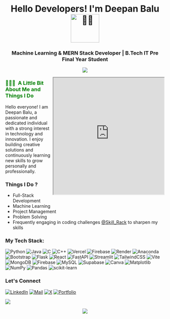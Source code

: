 

<h1 align="center" > Hello Developers!&nbsp;I'm Deepan Balu
 <img src="https://cdnl.iconscout.com/lottie/premium/thumb/happy-robot-say-hai-5665357-4729052.gif" alt="👋🏻" width="90">
</h1>

<h3 align="center">Machine Learning & MERN Stack Developer | B.Tech IT Pre Final Year Student</h3>

<p align="center"> 
      <img src="https://komarev.com/ghpvc/?username=Deepan-CodeBuster&label=PROFILE+VIEWS&color=blue" /> 
    </p> 

 <iframe align="right" src="https://drive.google.com/file/d/1PPZydcYF6-Dm1cu-Sh8pfJsloctAnIeZ/preview" width="350" height="370" allow="autoplay" allowfullscreen></iframe>


<div>
  <div>

   <h3 style="color:green;"> 👨🏻‍💻 &nbsp;A Little Bit About Me and Things I Do</h3>
    <p>Hello everyone! I am Deepan Balu, a passionate and dedicated individual with a strong interest in technology and innovation. I enjoy building creative solutions and continuously learning new skills to grow personally and professionally.</p>
    <h3>Things I Do ?</h3>
    <ul>
      <li>Full-Stack Development</li>
      <li>Machine Learning</li>
      <li>Project Management</li>
      <li>Problem Solving</li>
      <li>Frequently engaging in coding challenges <a href="https://www.skillrack.com/faces/resume.xhtml?id=435080&key=fc747fca1ab7cbf2163179d0ff9e8eed6158e5d9">@Skill_Rack</a> to sharpen my skills</li> </ul>

  </div>
</div>

<h3>My Tech Stack:</h3>

![Python](https://img.shields.io/badge/python-3670A0?style=for-the-badge&logo=python&logoColor=ffdd54) ![Java](https://img.shields.io/badge/java-%23ED8B00.svg?style=for-the-badge&logo=openjdk&logoColor=white) ![C](https://img.shields.io/badge/c-%2300599C.svg?style=for-the-badge&logo=c&logoColor=white) ![C++](https://img.shields.io/badge/c++-%2300599C.svg?style=for-the-badge&logo=c%2B%2B&logoColor=white) ![Vercel](https://img.shields.io/badge/vercel-%23000000.svg?style=for-the-badge&logo=vercel&logoColor=white) ![Firebase](https://img.shields.io/badge/firebase-%23039BE5.svg?style=for-the-badge&logo=firebase) ![Render](https://img.shields.io/badge/Render-%46E3B7.svg?style=for-the-badge&logo=render&logoColor=white) ![Anaconda](https://img.shields.io/badge/Anaconda-%2344A833.svg?style=for-the-badge&logo=anaconda&logoColor=white) ![Bootstrap](https://img.shields.io/badge/bootstrap-%238511FA.svg?style=for-the-badge&logo=bootstrap&logoColor=white) ![Flask](https://img.shields.io/badge/flask-%23000.svg?style=for-the-badge&logo=flask&logoColor=white) ![React](https://img.shields.io/badge/react-%2320232a.svg?style=for-the-badge&logo=react&logoColor=%2361DAFB) ![FastAPI](https://img.shields.io/badge/FastAPI-005571?style=for-the-badge&logo=fastapi) ![Streamlit](https://img.shields.io/badge/Streamlit-%23FE4B4B.svg?style=for-the-badge&logo=streamlit&logoColor=white) ![TailwindCSS](https://img.shields.io/badge/tailwindcss-%2338B2AC.svg?style=for-the-badge&logo=tailwind-css&logoColor=white) ![Vite](https://img.shields.io/badge/vite-%23646CFF.svg?style=for-the-badge&logo=vite&logoColor=white) ![MongoDB](https://img.shields.io/badge/MongoDB-%234ea94b.svg?style=for-the-badge&logo=mongodb&logoColor=white) ![Firebase](https://img.shields.io/badge/firebase-a08021?style=for-the-badge&logo=firebase&logoColor=ffcd34) ![MySQL](https://img.shields.io/badge/mysql-4479A1.svg?style=for-the-badge&logo=mysql&logoColor=white) ![Supabase](https://img.shields.io/badge/Supabase-3ECF8E?style=for-the-badge&logo=supabase&logoColor=white) ![Canva](https://img.shields.io/badge/Canva-%2300C4CC.svg?style=for-the-badge&logo=Canva&logoColor=white) ![Matplotlib](https://img.shields.io/badge/Matplotlib-%23ffffff.svg?style=for-the-badge&logo=Matplotlib&logoColor=black) ![NumPy](https://img.shields.io/badge/numpy-%23013243.svg?style=for-the-badge&logo=numpy&logoColor=white) ![Pandas](https://img.shields.io/badge/pandas-%23150458.svg?style=for-the-badge&logo=pandas&logoColor=white) ![scikit-learn](https://img.shields.io/badge/scikit--learn-%23F7931E.svg?style=for-the-badge&logo=scikit-learn&logoColor=white)
<br>

### Let's Connect

[![LinkedIn](https://img.shields.io/badge/-LinkedIn-blue?style=flat-square&logo=linkedin&logoColor=white)](https://www.linkedin.com/in/deepan-balu/)
[![Mail](https://img.shields.io/badge/-Email-red?style=flat-square&logo=gmail&logoColor=white)](mailto:deepanbalud@gmail.com)
[![X](https://img.shields.io/badge/-X-black?style=flat-square&logo=x&logoColor=white)](https://x.com/deepanbalud)
[![Portfolio](https://img.shields.io/badge/-Portfolio-000?style=flat-square&logo=vercel&logoColor=white)](https://deepanbalu.vercel.app/)





![](https://github-readme-stats.vercel.app/api/top-langs/?username=deepan-codebuster\&theme=dark\&hide_border=false\&include_all_commits=false\&count_private=false\&layout=compact)



<p align="center">
  <img src="https://capsule-render.vercel.app/api?type=waving&color=gradient&height=100&section=footer"/>
</p>
